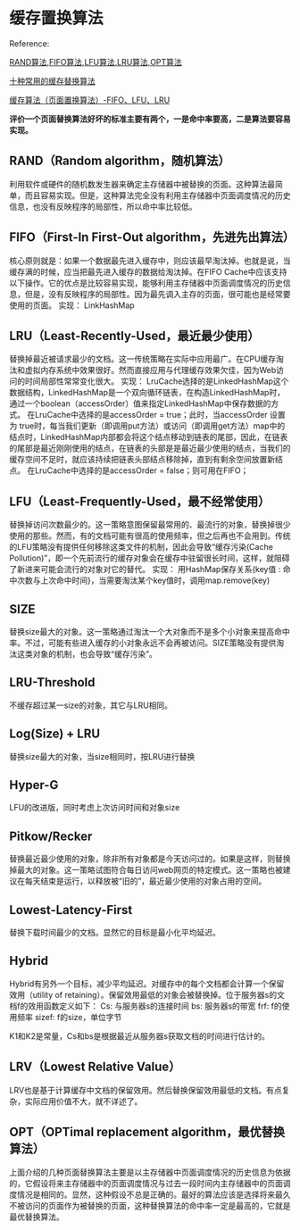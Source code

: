 # 缓存置换算法

<script src="../js/index.js"></script>
<div id="content"></div>




Reference:

[RAND算法,FIFO算法,LFU算法,LRU算法,OPT算法](http://blog.163.com/shi_shun/blog/static/237078492010420320196/)

[十种常用的缓存替换算法](http://www.open-open.com/lib/view/open1401935263431.html)

[缓存算法（页面置换算法）-FIFO、LFU、LRU](http://www.cnblogs.com/dolphin0520/p/3749259.html)


**评价一个页面替换算法好坏的标准主要有两个，一是命中率要高，二是算法要容易实现。**

## RAND（Random algorithm，随机算法）

利用软件或硬件的随机数发生器来确定主存储器中被替换的页面。这种算法最简单，而且容易实现。但是，这种算法完全没有利用主存储器中页面调度情况的历史信息，也没有反映程序的局部性，所以命中率比较低。

 

## FIFO（First-In First-Out algorithm，先进先出算法）

核心原则就是：如果一个数据最先进入缓存中，则应该最早淘汰掉。也就是说，当缓存满的时候，应当把最先进入缓存的数据给淘汰掉。在FIFO Cache中应该支持以下操作。它的优点是比较容易实现，能够利用主存储器中页面调度情况的历史信息，但是，没有反映程序的局部性。因为最先调入主存的页面，很可能也是经常要使用的页面。
实现：
LinkHashMap

 

## LRU（Least-Recently-Used，最近最少使用）

替换掉最近被请求最少的文档。这一传统策略在实际中应用最广。在CPU缓存淘汰和虚拟内存系统中效果很好。然而直接应用与代理缓存效果欠佳，因为Web访问的时间局部性常常变化很大。
实现：
LruCache选择的是LinkedHashMap这个数据结构，LinkedHashMap是一个双向循环链表，在构造LinkedHashMap时，通过一个boolean（accessOrder）值来指定LinkedHashMap中保存数据的方式。
在LruCache中选择的是accessOrder = true；此时，当accessOrder 设置为 true时，每当我们更新（即调用put方法）或访问（即调用get方法）map中的结点时，LinkedHashMap内部都会将这个结点移动到链表的尾部，因此，在链表的尾部是最近刚刚使用的结点，在链表的头部是是最近最少使用的结点，当我们的缓存空间不足时，就应该持续把链表头部结点移除掉，直到有剩余空间放置新结点。
在LruCache中选择的是accessOrder = false；则可用在FIFO；

## LFU（Least-Frequently-Used，最不经常使用）

替换掉访问次数最少的。这一策略意图保留最常用的、最流行的对象，替换掉很少使用的那些。然而，有的文档可能有很高的使用频率，但之后再也不会用到。传统 的LFU策略没有提供任何移除这类文件的机制，因此会导致“缓存污染(Cache Pollution)”，即一个先前流行的缓存对象会在缓存中驻留很长时间，这样，就阻碍了新进来可能会流行的对象对它的替代。
实现：
用HashMap保存关系{key值 : 命中次数与上次命中时间}，当需要淘汰某个key值时，调用map.remove(key)

## SIZE

替换size最大的对象。这一策略通过淘汰一个大对象而不是多个小对象来提高命中率。不过，可能有些进入缓存的小对象永远不会再被访问。SIZE策略没有提供淘汰这类对象的机制，也会导致“缓存污染”。

## LRU-Threshold

不缓存超过某一size的对象，其它与LRU相同。

## Log(Size) + LRU

替换size最大的对象，当size相同时，按LRU进行替换

## Hyper-G

LFU的改进版，同时考虑上次访问时间和对象size

## Pitkow/Recker

替换最近最少使用的对象，除非所有对象都是今天访问过的。如果是这样，则替换掉最大的对象。这一策略试图符合每日访问web网页的特定模式。这一策略也被建议在每天结束是运行，以释放被“旧的”，最近最少使用的对象占用的空间。

## Lowest-Latency-First

替换下载时间最少的文档。显然它的目标是最小化平均延迟。

## Hybrid

Hybrid有另外一个目标，减少平均延迟。对缓存中的每个文档都会计算一个保留效用（utility of retaining）。保留效用最低的对象会被替换掉。位于服务器s的文档f的效用函数定义如下：
Cs: 与服务器s的连接时间
bs: 服务器s的带宽
frf: f的使用频率
sizef: f的size，单位字节

K1和K2是常量，Cs和bs是根据最近从服务器s获取文档的时间进行估计的。

## LRV（Lowest Relative Value）

LRV也是基于计算缓存中文档的保留效用。然后替换保留效用最低的文档。有点复杂，实际应用价值不大，就不详述了。

## OPT（OPTimal replacement algorithm，最优替换算法）

上面介绍的几种页面替换算法主要是以主存储器中页面调度情况的历史信息为依据的，它假设将来主存储器中的页面调度情况与过去一段时间内主存储器中的页面调度情况是相同的。显然，这种假设不总是正确的。最好的算法应该是选择将来最久不被访问的页面作为被替换的页面，这种替换算法的命中率一定是最高的，它就是最优替换算法。